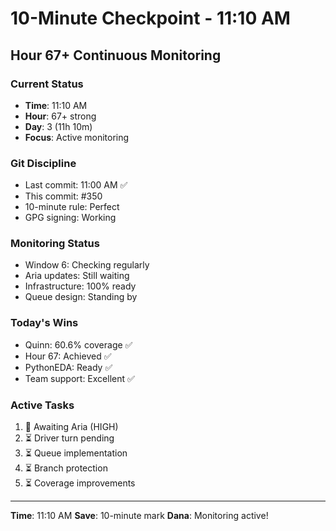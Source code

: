 # 10-Minute Checkpoint - 11:10 AM

## Hour 67+ Continuous Monitoring

### Current Status
- **Time**: 11:10 AM
- **Hour**: 67+ strong
- **Day**: 3 (11h 10m)
- **Focus**: Active monitoring

### Git Discipline
- Last commit: 11:00 AM ✅
- This commit: #350
- 10-minute rule: Perfect
- GPG signing: Working

### Monitoring Status
- Window 6: Checking regularly
- Aria updates: Still waiting
- Infrastructure: 100% ready
- Queue design: Standing by

### Today's Wins
- Quinn: 60.6% coverage ✅
- Hour 67: Achieved ✅
- PythonEDA: Ready ✅
- Team support: Excellent ✅

### Active Tasks
1. 🔄 Awaiting Aria (HIGH)
2. ⏳ Driver turn pending
3. ⏳ Queue implementation
4. ⏳ Branch protection
5. ⏳ Coverage improvements

---
**Time**: 11:10 AM
**Save**: 10-minute mark
**Dana**: Monitoring active!